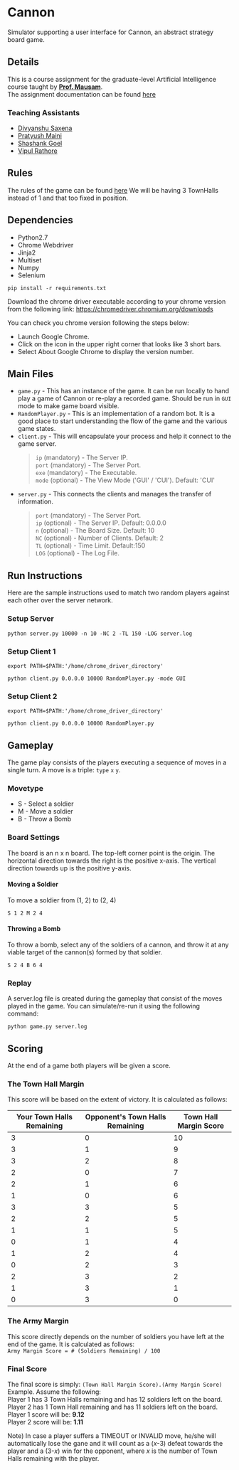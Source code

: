 # Cannon
Simulator supporting a user interface for Cannon, an abstract strategy board game.

## Details
This is a course assignment for the graduate-level Artificial Intelligence course taught by [**Prof. Mausam**](http://homes.cs.washington.edu/~mausam).  
The assignment documentation can be found [here]()

### Teaching Assistants
+ [Divyanshu Saxena](https://github.com/DivyanshuSaxena)
+ [Pratyush Maini](https://github.com/pratyush911)
+ [Shashank Goel](https://github.com/goelShashank007)
+ [Vipul Rathore](https://github.com/rathorevipul28)

## Rules
The rules of the game can be found [here](https://nestorgames.com/rulebooks/CANNON_EN.pdf)
We will be having 3 TownHalls instead of 1 and that too fixed in position.

## Dependencies
+ Python2.7
+ Chrome Webdriver
+ Jinja2
+ Multiset
+ Numpy
+ Selenium

`pip install -r requirements.txt`

Download the chrome driver executable according to your chrome version from the following link:
https://chromedriver.chromium.org/downloads

You can check you chrome version following the steps below:
- Launch Google Chrome.
- Click on the icon in the upper right corner that looks like 3 short bars.
- Select About Google Chrome to display the version number.

## Main Files
+ `game.py` - This has an instance of the game. It can be run locally to hand play a game of Cannon or re-play a recorded game. Should be run in `GUI` mode to make game board visible.
+ `RandomPlayer.py` - This is an implementation of a random bot. It is a good place to start understanding the flow of the game and the various game states.
+ `client.py` - This will encapsulate your process and help it connect to the game server.
  > `ip` (mandatory) - The Server IP.  
  > `port` (mandatory) - The Server Port.  
  > `exe` (mandatory) - The Executable.  
  > `mode` (optional) - The View Mode ('GUI' / 'CUI'). Default: 'CUI'  
+ `server.py` - This connects the clients and manages the transfer of information.
  > `port` (mandatory) - The Server Port.  
  > `ip` (optional) - The Server IP. Default: 0.0.0.0   
  > `n` (optional) - The Board Size. Default: 10  
  > `NC` (optional) - Number of Clients. Default: 2  
  > `TL` (optional) - Time Limit. Default:150  
  > `LOG` (optional) - The Log File.  

## Run Instructions
Here are the sample instructions used to match two random players against each other over the server network.
### Setup Server
`python server.py 10000 -n 10 -NC 2 -TL 150 -LOG server.log`
### Setup Client 1
`export PATH=$PATH:'/home/chrome_driver_directory'`

`python client.py 0.0.0.0 10000 RandomPlayer.py -mode GUI`
### Setup Client 2
`export PATH=$PATH:'/home/chrome_driver_directory'`

`python client.py 0.0.0.0 10000 RandomPlayer.py`

## Gameplay
The game play consists of the players executing a sequence of moves in a single turn.
A move is a triple: `type` `x` `y`.  

### Movetype
+ S - Select a soldier
+ M - Move a soldier
+ B - Throw a Bomb

### Board Settings
The board is an n x n board.
The top-left corner point is the origin.
The horizontal direction towards the right is the positive x-axis.
The vertical direction towards up is the positive y-axis.

#### Moving a Soldier
To move a soldier from (1, 2) to (2, 4)

`S 1 2 M 2 4`

#### Throwing a Bomb
To throw a bomb, select any of the soldiers of a cannon, and throw it at any viable target of the cannon(s) formed by that soldier.

`S 2 4 B 6 4`

### Replay
A server.log file is created during the gameplay that consist of the moves played in the game. You can simulate/re-run it using the following command:

`python game.py server.log`

## Scoring
At the end of a game both players will be given a score.

### The Town Hall Margin
This score will be based on the extent of victory. It is calculated as follows:  

| Your Town Halls Remaining | Opponent's Town Halls Remaining | Town Hall Margin Score |  
| ------------- | ------------- | ------------- |
| 3 | 0 | 10 |  
| 3 | 1 | 9 |  
| 3 | 2 | 8 |  
| 2 | 0 | 7 |  
| 2 | 1 | 6 |  
| 1 | 0 | 6 |  
| 3 | 3 | 5 |  
| 2 | 2 | 5 |  
| 1 | 1 | 5 |  
| 0 | 1 | 4 |  
| 1 | 2 | 4 |  
| 0 | 2 | 3 |  
| 2 | 3 | 2 |  
| 1 | 3 | 1 |  
| 0 | 3 | 0 |  

### The Army Margin
This score directly depends on the number of soldiers you have left at the end of the game. It is calculated as follows:  
`Army Margin Score = # (Soldiers Remaining) / 100`

### Final Score
The final score is simply: `(Town Hall Margin Score).(Army Margin Score)`
Example. Assume the following:  
Player 1 has 3 Town Halls remaining and has 12 soldiers left on the board.  
Player 2 has 1 Town Hall remaining and has 11 soldiers left on the board.  
Player 1 score will be: **9.12**  
Player 2 score will be: **1.11**  

Note) In case a player suffers a TIMEOUT or INVALID move, he/she will automatically lose the gane and it will count as a (*x*-3) defeat towards the player and a (3-*x*) win for the opponent, where *x* is the number of Town Halls remaining with the player.
